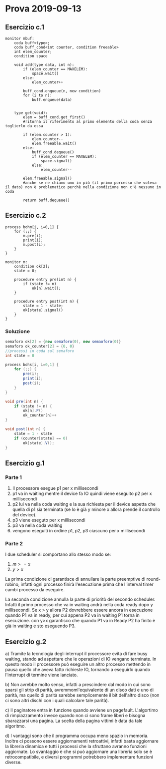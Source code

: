 # Prova 2019-09-13


## Esercizio c.1

```
monitor mbuf:
    coda buff<type>;
    coda buff_cond<int counter, condition freeable>
    int elem_counter;
    condition space

    void add(type data, int n):
        if (elem_counter == MAXELEM):
            space.wait()
        else:
            elem_counter++
        
        buff_cond.enqueue(n, new condition) 
        for (i to n):
            buff.enqueue(data)
            

    type get(void):
        elem = buff_cond.get_first()    
        #ritorna il riferimento al primo elemento della coda senza toglierlo da essa
        
        if (elem.counter > 1):
            elem.counter--
            elem.freeable.wait()
        else:
            buff_cond.dequeue()
            if (elem_counter == MAXELEM):
                space.signal()
            else:
                elem_counter--
            
        elem.freeable.signal()  
        #anche se ne chiamo uno in più (il primo porcesso che voleva il dato) non è problematico perchè nella condizione non c'è nessuno in coda

        return buff.dequeue()
```

## Esercizio c.2

```
process bohm[i, i=0,1] {
    for (;;) {
        m.pre(i);
        print(i);
        m.post(i);
    }
}

monitor m:
    condition ok[2];
    state = 0;
    
    procedure entry pre(int n) {
        if (state != n)
            ok[n].wait();
    }

    procedure entry post(int n) {
        state = 1 - state;
        ok[state].signal()
    }
}
```

### Soluzione

```java
semaforo ok[2] = {new semaforo(0), new semaoforo(0)}
semaforo ok_counter[2] = {0, 0}  
//processi in coda sul semaforo
int state = 0

process bohs[i, i=0,1] {
    for (;;) {
        pre(i);
        print(i);
        post(i);
    }
}

void pre(int n) {
    if (state != n) {
        ok[n].P()
        ok_counter[n]++
}

void post(int n) {
    state = 1 - state
    if (counter[state] == 0)
        ok[state].V();
}
```


## Esercizio g.1

### Parte 1

1. Il processore esegue p1 per x millisecondi
2. p1 va in waiting mentre il device fa IO quindi viene eseguito p2 per x millisecondi
3. p2 lui va nella coda waiting e la sua richiesta per il device aspetta che quella di p1 sia terminata (se lo è già y minore x allora prende il controllo del device). 
4. p3 viene eseguto per x millisecondi
5. p3 va nella coda waiting 
6. vengono eseguiti in ordine p1, p2, p3 ciascuno per x millisecondi

### Parte 2

I due scheduler si comportano allo stesso modo se:
1. $m >= x$
2. $y > x$

La prima condizione ci garantisce di annullare la parte preemptive di round-robino, infatti ogni processo finirà l'esecuzione prima che l'interval timer cambi processo da eseguire. 

La seconda condizione annulla la parte di prioritò del secondo scheduler. Infatti il primo processo che va in waiting andrà nella coda ready dopo y millisecondi. Se x > y allora P2 dovrebbere essere ancora in esecuzione quando P1 va in ready, per cui appena P2 va in waiting P1 torna in esecuzione. con y>x garantisco che quando P1 va in Ready P2 ha finito è già in waiting e sto eseguendo P3.

## Esercizio g.2

a) Tramite la tecnologia degli interrupt il processore evita di fare busy waiting, stando ad aspettare che le operazioni di IO vengano terminate. In questo modo il processore può eseguire un altro processo mettendo in pausa quello che aveva fatto richieste IO, tornando a eseguirlo quando l'interrupt di termine viene lanciato.

b) Non avrebbe molto senso, infatti a prescindere dal modo in cui sono sparsi gli strip di parità, avremmoml'equivalente di un disco dati e uno di parità, ma quello di parità sarebbe semplicemente il bit dell'altro disco (non ci sono altri dischi con i quali calcolare tale parità).

c) Il paginatore entra in funzione quando avviene un pagefault. L'algortimo di rimpiazzamento invece quando non ci sono frame liberi e bisogna sbarazzarsi una pagina. La scelta della pagina vittimi è data da tale algoritmo.

d) I vantaggi sono che il programma occupa meno spazio in memoria. Inoltre ci possono essere aggiornamenti retroattivi, infatti basta aggiornare la libreria dinamica e tutti i processi che la sfruttano avranno funzioni aggiornate. Lo svantaggio è che si può aggiornare una libreria solo se è retrocompatibile, e diversi programmi potrebbero implementare funzioni diverse.

